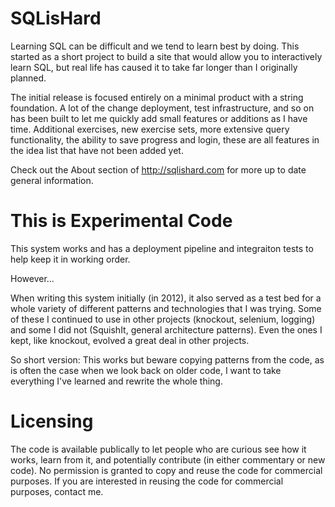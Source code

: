 SQLisHard
=========

Learning SQL can be difficult and we tend to learn best by doing. This started as a short project 
to build a site that would allow you to interactively learn SQL, but real life has caused it to 
take far longer than I originally planned.

The initial release is focused entirely on a minimal product with a string foundation. A lot of 
the change deployment, test infrastructure, and so on has been built to let me quickly add small
features or additions as I have time. Additional exercises, new exercise sets, more extensive
query functionality, the ability to save progress and login, these are all features in the idea 
list that have not been added yet.

Check out the About section of http://sqlishard.com for more up to date general information.

This is Experimental Code
==========================

This system works and has a deployment pipeline and integraiton tests to help keep it in working
order.

However...

When writing this system initially (in 2012), it also served as a test bed for a whole variety of
different patterns and technologies that I was trying. Some of these I continued to use in other
projects (knockout, selenium, logging) and some I did not (SquishIt, general architecture patterns).
Even the ones I kept, like knockout, evolved a great deal in other projects.

So short version: This works but beware copying patterns from the code, as is often the case when
we look back on older code, I want to take everything I've learned and rewrite the whole thing.

Licensing
==========

The code is available publically to let people who are curious see how it works, learn from it, and 
potentially contribute (in either commentary or new code). No permission is granted to copy and 
reuse the code for commercial purposes. If you are interested in reusing the code for commercial
purposes, contact me.
